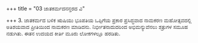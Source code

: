 +++
title = "03 ಜಾತಕರ್ಮದನನ್ತರದ ವಿ"

+++
3. ಜಾತಕರ್ಮದ ಬಳಿಕ ಋಷಿಯು ಭೂಪತಿಯ ಒಪ್ಪಿಗೆಯ ಪ್ರಕಾರ ಪ್ರಸಿದ್ಧವಾದ ನಾಮಕರಣ ಮಹೋತ್ಸವದಲ್ಲಿ ಅತಿಶಯವಾದ ಪ್ರೀತಿಯಿಂದ ನಾಮಕರಣ ಮಾಡಿದನು. ನಿರ್ಭೀತನಾದುದರಿಂದ  ಅಭಿಮನ್ಯುವೆನಲು ಶತ್ರುಗಳ ಸಮೂಹ ನಡುಗಿತು. ಈತನ ಉದಯದ ಕೀರ್ತಿ ಮೂರು ಲೋಕಗಳಲ್ಲೂ ಹರಡಿತು.